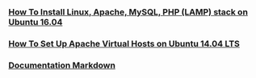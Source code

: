 ### [How To Install Linux, Apache, MySQL, PHP (LAMP) stack on Ubuntu 16.04](/sys-config)

### [How To Set Up Apache Virtual Hosts on Ubuntu 14.04 LTS](/vhosts)

### [Documentation Markdown](/documentation-markdown)
